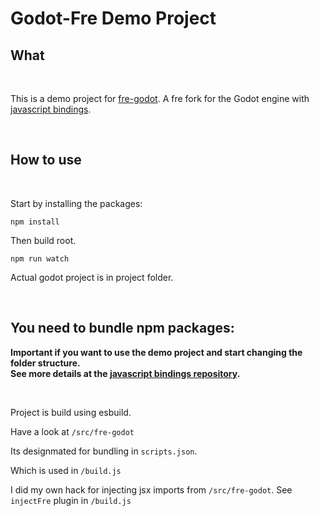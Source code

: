# Godot-Fre Demo Project


## What
<br>

This is a demo project for <a href="https://github.com/Vercix/fre-godot">fre-godot</a>. A fre fork for the Godot engine with <a href="https://github.com/GodotExplorer/ECMAScript">javascript bindings</a>.

<br>


## How to use

<br>

Start by installing the packages:

```shell
npm install
``` 

Then build root.
```shell
npm run watch
```


Actual godot project is in project folder.

<br>

## You need to bundle npm packages:

**Important if you want to use the demo project and start changing the folder structure.  
See more details at the <a href="https://github.com/GodotExplorer/ECMAScript#readme">javascript bindings repository</a>.**

<br>



Project is build using esbuild.

Have a look at `/src/fre-godot`

Its designmated for bundling in `scripts.json`.

Which is used in `/build.js`

I did my own hack for injecting jsx imports from `/src/fre-godot`. See `injectFre` plugin in `/build.js`
